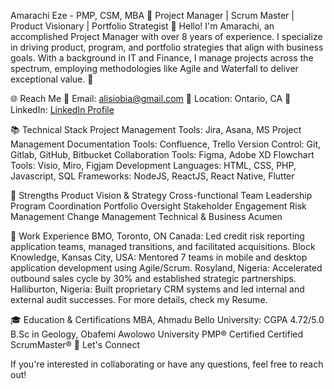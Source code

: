 Amarachi Eze - PMP, CSM, MBA 🌟
Project Manager | Scrum Master | Product Visionary | Portfolio Strategist
👋 Hello! I'm Amarachi, an accomplished Project Manager with over 8 years of experience. I specialize in driving product, program, and portfolio strategies that align with business goals. With a background in IT and Finance, I manage projects across the spectrum, employing methodologies like Agile and Waterfall to deliver exceptional value. 🚀

🌐 Reach Me
💌 Email: [alisiobia@gmail.com](mailto:alisiobia@gmail.com)
🏢 Location: Ontario, CA
🔗 LinkedIn: [LinkedIn Profile]([url](https://www.linkedin.com/in/amarachi-eze-b8b13816/))

📚 Technical Stack
Project Management Tools: Jira, Asana, MS Project Management
Documentation Tools: Confluence, Trello
Version Control: Git, Gitlab, GitHub, Bitbucket
Collaboration Tools: Figma, Adobe XD
Flowchart Tools: Visio, Miro, Figjam
Development Languages: HTML, CSS, PHP, Javascript, SQL
Frameworks: NodeJS, ReactJS, React Native, Flutter

🌟 Strengths
Product Vision & Strategy
Cross-functional Team Leadership
Program Coordination
Portfolio Oversight
Stakeholder Engagement
Risk Management
Change Management
Technical & Business Acumen

💼 Work Experience
BMO, Toronto, ON Canada: Led credit risk reporting application teams, managed transitions, and facilitated acquisitions.
Block Knowledge, Kansas City, USA: Mentored 7 teams in mobile and desktop application development using Agile/Scrum.
Rosyland, Nigeria: Accelerated outbound sales cycle by 30% and established strategic partnerships.
Halliburton, Nigeria: Built proprietary CRM systems and led internal and external audit successes.
For more details, check my Resume.

🎓 Education & Certifications
MBA, Ahmadu Bello University: CGPA 4.72/5.0
B.Sc in Geology, Obafemi Awolowo University
PMP® Certified
Certified ScrumMaster®
🤝 Let's Connect

If you're interested in collaborating or have any questions, feel free to reach out!


<!---
alisiobia/alisiobia is a ✨ special ✨ repository because its `README.md` (this file) appears on your GitHub profile.
You can click the Preview link to take a look at your changes.
--->
